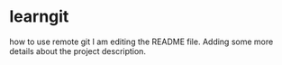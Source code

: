 # learngit
how to use remote git
I am editing the README file. Adding some more details about the project description.
